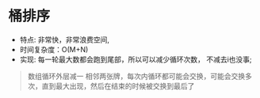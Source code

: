 # 桶排序
- 特点: 非常快，非常浪费空间,
- 时间复杂度：O(M+N)
- 实现: 每一轮最大数都会跑到尾部，所以可以减少循环次数， 不减去i也没事;
> 数组循环外层减一
> 相邻两张牌，每次内循环都可能会交换，可能会交换多次，直到最大出现，然后在结束的时候被交换到最后了